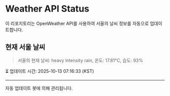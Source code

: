 
# Weather API Status

이 리포지토리는 OpenWeather API를 사용하여 서울의 날씨 정보를 자동으로 업데이트합니다.

## 현재 서울 날씨
> 서울의 현재 날씨: heavy intensity rain, 온도: 17.81°C, 습도: 93%

⏳ 업데이트 시간: 2025-10-13 07:16:33 (KST)

---
자동 업데이트 봇에 의해 관리됩니다.
